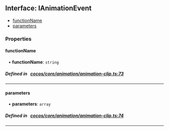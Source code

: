 ## Interface: IAnimationEvent

- [functionName](#functionName)
- [parameters](#parameters)

### Properties

#### functionName

<div style="margin-left: 10px;">


• **functionName**: ``string``

</div>

##### Defined in &nbsp;   [cocos/core/animation/animation-clip.ts:73](https://github.com/cocos-creator/engine/blob/c7bf6b8a9/cocos/core/animation/animation-clip.ts#L73)&nbsp;
___
#### parameters

<div style="margin-left: 10px;">


• **parameters**: ``array``

</div>

##### Defined in &nbsp;   [cocos/core/animation/animation-clip.ts:74](https://github.com/cocos-creator/engine/blob/c7bf6b8a9/cocos/core/animation/animation-clip.ts#L74)&nbsp;
___
